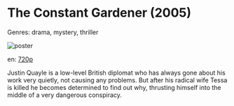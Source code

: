 # The Constant Gardener (2005)

Genres: drama, mystery, thriller

![poster](http://image.tmdb.org/t/p/w500/r7QOXMcuIqZUeIVXVc4BCZrd9ni.jpg)

en:
  [720p](magnet:?xt=urn:btih:3702D23D3DB128D65C3DCC9237C9CFC29A8A6E55&tr=udp://glotorrents.pw:6969/announce&tr=udp://tracker.opentrackr.org:1337/announce&tr=udp://torrent.gresille.org:80/announce&tr=udp://tracker.openbittorrent.com:80&tr=udp://tracker.coppersurfer.tk:6969&tr=udp://tracker.leechers-paradise.org:6969&tr=udp://p4p.arenabg.ch:1337&tr=udp://tracker.internetwarriors.net:1337)
  


Justin Quayle is a low-level British diplomat who has always gone about his work very quietly, not causing any problems. But after his radical wife Tessa is killed he becomes determined to find out why, thrusting himself into the middle of a very dangerous conspiracy.